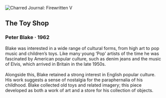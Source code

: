 <div class="artwork-of-the-day">
  <div class="container">
    <div class="img-wrapper">
      <img
        src="https://uploads0.wikiart.org/images/peter-blake/the-toy-shop-1962.jpg!Large.jpg"
        alt="Charred Journal: Firewritten V" />
    </div>
    <div class="artwork-detail">
      <div class="artwork-origin"> 
        <h2 class="artwork-name">The Toy Shop</h2>
        <h3 class="artist">
          Peter Blake
                    ·  1962
        </h3>
      </div>
      <p class="description">
        <span class="artwork-description-text ng-binding" ng-bind-html="viewModel.ArtworkOfTheDay.Description | unsafe">Blake was interested in a wide range of cultural forms, from high art to pop music and children’s toys. Like many young ‘Pop’ artists of the time he was fascinated by American popular culture, such as denim jeans and the music of Elvis, which arrived in Britain in the late 1950s.
<br>
<br>Alongside this, Blake retained a strong interest in English popular culture. His work suggests a sense of nostalgia for the paraphernalia of his childhood. Blake collected old toys and related imagery; this piece developed as both a work of art and a store for his collection of objects.</span>
                        <div class="text-shadow-container" ng-show="showShadow" style=""></div>
      </p>
    </div>
  </div>

</div>
